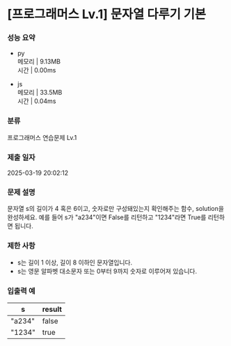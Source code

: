 # [프로그래머스 Lv.1] 문자열 다루기 기본

### 성능 요약

- py  
  메모리 | 9.13MB  
  시간 | 0.00ms

- js  
  메모리 | 33.5MB  
  시간 | 0.04ms

### 분류

프로그래머스 연습문제 Lv.1

### 제출 일자

2025-03-19 20:02:12

### 문제 설명

문자열 s의 길이가 4 혹은 6이고, 숫자로만 구성돼있는지 확인해주는 함수, solution을 완성하세요. 예를 들어 s가 "a234"이면 False를 리턴하고 "1234"라면 True를 리턴하면 됩니다.

### 제한 사항

- s는 길이 1 이상, 길이 8 이하인 문자열입니다.
- s는 영문 알파벳 대소문자 또는 0부터 9까지 숫자로 이루어져 있습니다.

### 입출력 예

| s      | result |
| ------ | ------ |
| "a234" | false  |
| "1234" | true   |
